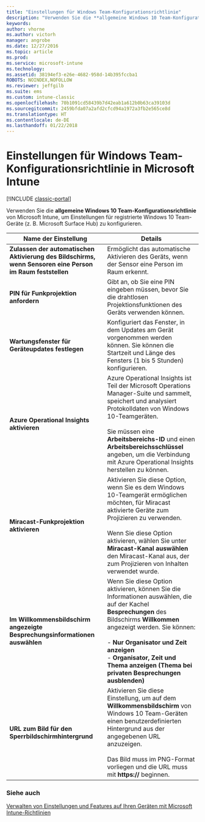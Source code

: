 ```yaml
---
title: "Einstellungen für Windows Team-Konfigurationsrichtlinie"
description: "Verwenden Sie die **allgemeine Windows 10 Team-Konfigurationsrichtlinie** von Microsoft Intune, um Einstellungen für registrierte Windows 10 Team-Geräte (z. B. Microsoft Surface Hub) zu konfigurieren."
keywords: 
author: vhorne
ms.author: victorh
manager: angrobe
ms.date: 12/27/2016
ms.topic: article
ms.prod: 
ms.service: microsoft-intune
ms.technology: 
ms.assetid: 38194ef3-e26e-4682-958d-14b395fccba1
ROBOTS: NOINDEX,NOFOLLOW
ms.reviewer: jeffgilb
ms.suite: ems
ms.custom: intune-classic
ms.openlocfilehash: 70b1091cd58439b7d42eab1a612b0b63ca39103d
ms.sourcegitcommit: 2459bfda07a2afd2cfcd94a1972a3fb2e565ce8d
ms.translationtype: HT
ms.contentlocale: de-DE
ms.lasthandoff: 01/22/2018
---
```

# <a name="windows-team-configuration-policy-settings-in-microsoft-intune"></a>Einstellungen für Windows Team-Konfigurationsrichtlinie in Microsoft Intune

[!INCLUDE [classic-portal](../includes/classic-portal.md)]

Verwenden Sie die **allgemeine Windows 10 Team-Konfigurationsrichtlinie** von Microsoft Intune, um Einstellungen für registrierte Windows 10 Team-Geräte (z. B. Microsoft Surface Hub) zu konfigurieren.


|                                  Name der Einstellung                                   |                                                                                                                                                                Details                                                                                                                                                                |
|---------------------------------------------------------------------------------|---------------------------------------------------------------------------------------------------------------------------------------------------------------------------------------------------------------------------------------------------------------------------------------------------------------------------------------|
|  <strong>Zulassen der automatischen Aktivierung des Bildschirms, wenn Sensoren eine Person im Raum feststellen</strong>   |                                                                                                                         Ermöglicht das automatische Aktivieren des Geräts, wenn der Sensor eine Person im Raum erkennt.                                                                                                                          |
|              <strong>PIN für Funkprojektion anfordern</strong>               |                                                                                                             Gibt an, ob Sie eine PIN eingeben müssen, bevor Sie die drahtlosen Projektionsfunktionen des Geräts verwenden können.                                                                                                             |
|          <strong>Wartungsfenster für Geräteupdates festlegen</strong>           |                                                                                          Konfiguriert das Fenster, in dem Updates am Gerät vorgenommen werden können. Sie können die Startzeit und Länge des Fensters (1 bis 5 Stunden) konfigurieren.                                                                                           |
|               <strong>Azure Operational Insights aktivieren</strong>                |                  Azure Operational Insights ist Teil der Microsoft Operations Manager-Suite und sammelt, speichert und analysiert Protokolldaten von Windows 10-Teamgeräten.<br /><br />Sie müssen eine <strong>Arbeitsbereichs-ID</strong> und einen <strong>Arbeitsbereichsschlüssel</strong> angeben, um die Verbindung mit Azure Operational Insights herstellen zu können.                   |
|              <strong>Miracast-Funkprojektion aktivieren</strong>               |                                          Aktivieren Sie diese Option, wenn Sie es dem Windows 10-Teamgerät ermöglichen möchten, für Miracast aktivierte Geräte zum Projizieren zu verwenden.<br /><br />Wenn Sie diese Option aktivieren, wählen Sie unter <strong>Miracast-Kanal auswählen</strong> den Miracast-Kanal aus, der zum Projizieren von Inhalten verwendet wurde.                                           |
| <strong>Im Willkommensbildschirm angezeigte Besprechungsinformationen auswählen</strong> | Wenn Sie diese Option aktivieren, können Sie die Informationen auswählen, die auf der Kachel <strong>Besprechungen</strong> des Bildschirms <strong>Willkommen</strong> angezeigt werden. Sie können:<br /><br />-   <strong>Nur Organisator und Zeit anzeigen</strong><br />-   <strong>Organisator, Zeit und Thema anzeigen (Thema bei privaten Besprechungen ausblenden)</strong> |
|                <strong>URL zum Bild für den Sperrbildschirmhintergrund</strong>                 |                                           Aktivieren Sie diese Einstellung, um auf dem <strong>Willkommensbildschirm</strong> von Windows 10 Team-Geräten einen benutzerdefinierten Hintergrund aus der angegebenen URL anzuzeigen.<br /><br />Das Bild muss im PNG-Format vorliegen und die URL muss mit <strong>https://</strong> beginnen.                                            |

### <a name="see-also"></a>Siehe auch
[Verwalten von Einstellungen und Features auf Ihren Geräten mit Microsoft Intune-Richtlinien](manage-settings-and-features-on-your-devices-with-microsoft-intune-policies.md)

